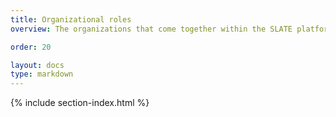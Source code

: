 ```yaml
---
title: Organizational roles
overview: The organizations that come together within the SLATE platform

order: 20

layout: docs
type: markdown
---
```


{% include section-index.html %}
